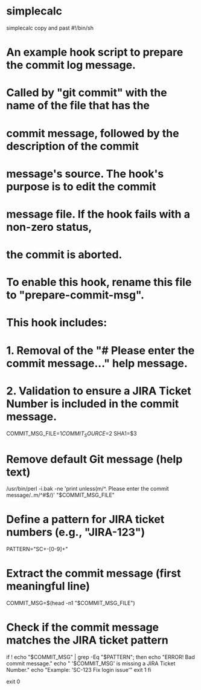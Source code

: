 # simplecalc
simplecalc
copy and past
#!/bin/sh
#
# An example hook script to prepare the commit log message.
# Called by "git commit" with the name of the file that has the
# commit message, followed by the description of the commit
# message's source. The hook's purpose is to edit the commit
# message file. If the hook fails with a non-zero status,
# the commit is aborted.
#
# To enable this hook, rename this file to "prepare-commit-msg".

# This hook includes:
# 1. Removal of the "# Please enter the commit message..." help message.
# 2. Validation to ensure a JIRA Ticket Number is included in the commit message.

COMMIT_MSG_FILE=$1
COMMIT_SOURCE=$2
SHA1=$3

# Remove default Git message (help text)
/usr/bin/perl -i.bak -ne 'print unless(m/^. Please enter the commit message/..m/^#$/)' "$COMMIT_MSG_FILE"

# Define a pattern for JIRA ticket numbers (e.g., "JIRA-123")
PATTERN="SC+-[0-9]+"

# Extract the commit message (first meaningful line)
COMMIT_MSG=$(head -n1 "$COMMIT_MSG_FILE")

# Check if the commit message matches the JIRA ticket pattern
if ! echo "$COMMIT_MSG" | grep -Eq "$PATTERN"; then
    echo "ERROR! Bad commit message."
    echo "    '$COMMIT_MSG' is missing a JIRA Ticket Number."
    echo "Example: 'SC-123 Fix login issue'"
    exit 1
fi

exit 0
